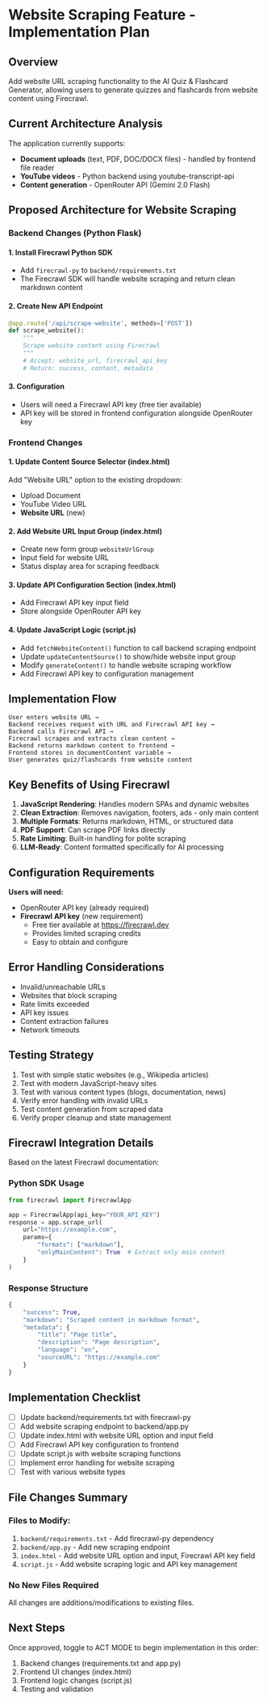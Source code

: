# Website Scraping Feature - Implementation Plan

## Overview
Add website URL scraping functionality to the AI Quiz & Flashcard Generator, allowing users to generate quizzes and flashcards from website content using Firecrawl.

## Current Architecture Analysis

The application currently supports:
- **Document uploads** (text, PDF, DOC/DOCX files) - handled by frontend file reader
- **YouTube videos** - Python backend using youtube-transcript-api
- **Content generation** - OpenRouter API (Gemini 2.0 Flash)

## Proposed Architecture for Website Scraping

### Backend Changes (Python Flask)

#### 1. Install Firecrawl Python SDK
- Add `firecrawl-py` to `backend/requirements.txt`
- The Firecrawl SDK will handle website scraping and return clean markdown content

#### 2. Create New API Endpoint
```python
@app.route('/api/scrape-website', methods=['POST'])
def scrape_website():
    """
    Scrape website content using Firecrawl
    """
    # Accept: website_url, firecrawl_api_key
    # Return: success, content, metadata
```

#### 3. Configuration
- Users will need a Firecrawl API key (free tier available)
- API key will be stored in frontend configuration alongside OpenRouter key

### Frontend Changes

#### 1. Update Content Source Selector (index.html)
Add "Website URL" option to the existing dropdown:
- Upload Document
- YouTube Video URL
- **Website URL** (new)

#### 2. Add Website URL Input Group (index.html)
- Create new form group `websiteUrlGroup`
- Input field for website URL
- Status display area for scraping feedback

#### 3. Update API Configuration Section (index.html)
- Add Firecrawl API key input field
- Store alongside OpenRouter API key

#### 4. Update JavaScript Logic (script.js)
- Add `fetchWebsiteContent()` function to call backend scraping endpoint
- Update `updateContentSource()` to show/hide website input group
- Modify `generateContent()` to handle website scraping workflow
- Add Firecrawl API key to configuration management

## Implementation Flow

```
User enters website URL → 
Backend receives request with URL and Firecrawl API key →
Backend calls Firecrawl API →
Firecrawl scrapes and extracts clean content →
Backend returns markdown content to frontend →
Frontend stores in documentContent variable →
User generates quiz/flashcards from website content
```

## Key Benefits of Using Firecrawl

1. **JavaScript Rendering**: Handles modern SPAs and dynamic websites
2. **Clean Extraction**: Removes navigation, footers, ads - only main content
3. **Multiple Formats**: Returns markdown, HTML, or structured data
4. **PDF Support**: Can scrape PDF links directly
5. **Rate Limiting**: Built-in handling for polite scraping
6. **LLM-Ready**: Content formatted specifically for AI processing

## Configuration Requirements

**Users will need:**
- OpenRouter API key (already required)
- **Firecrawl API key** (new requirement)
  - Free tier available at https://firecrawl.dev
  - Provides limited scraping credits
  - Easy to obtain and configure

## Error Handling Considerations

- Invalid/unreachable URLs
- Websites that block scraping
- Rate limits exceeded
- API key issues
- Content extraction failures
- Network timeouts

## Testing Strategy

1. Test with simple static websites (e.g., Wikipedia articles)
2. Test with modern JavaScript-heavy sites
3. Test with various content types (blogs, documentation, news)
4. Verify error handling with invalid URLs
5. Test content generation from scraped data
6. Verify proper cleanup and state management

## Firecrawl Integration Details

Based on the latest Firecrawl documentation:

### Python SDK Usage
```python
from firecrawl import FirecrawlApp

app = FirecrawlApp(api_key="YOUR_API_KEY")
response = app.scrape_url(
    url="https://example.com",
    params={
        "formats": ["markdown"],
        "onlyMainContent": True  # Extract only main content
    }
)
```

### Response Structure
```python
{
    "success": True,
    "markdown": "Scraped content in markdown format",
    "metadata": {
        "title": "Page title",
        "description": "Page description",
        "language": "en",
        "sourceURL": "https://example.com"
    }
}
```

## Implementation Checklist

- [ ] Update backend/requirements.txt with firecrawl-py
- [ ] Add website scraping endpoint to backend/app.py
- [ ] Update index.html with website URL option and input field
- [ ] Add Firecrawl API key configuration to frontend
- [ ] Update script.js with website scraping functions
- [ ] Implement error handling for website scraping
- [ ] Test with various website types

## File Changes Summary

### Files to Modify:
1. `backend/requirements.txt` - Add firecrawl-py dependency
2. `backend/app.py` - Add new scraping endpoint
3. `index.html` - Add website URL option and input, Firecrawl API key field
4. `script.js` - Add website scraping logic and API key management

### No New Files Required
All changes are additions/modifications to existing files.

## Next Steps

Once approved, toggle to ACT MODE to begin implementation in this order:
1. Backend changes (requirements.txt and app.py)
2. Frontend UI changes (index.html)
3. Frontend logic changes (script.js)
4. Testing and validation
